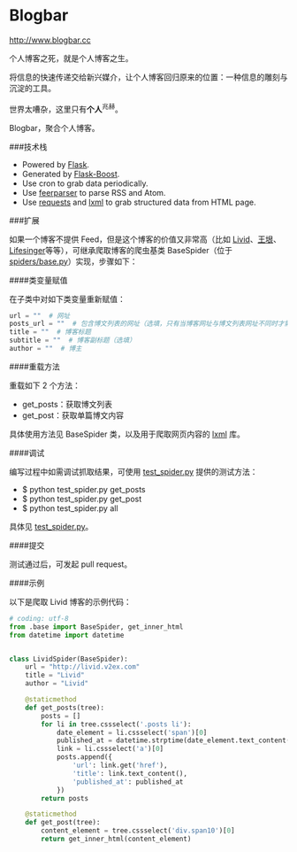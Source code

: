 Blogbar
=======

http://www.blogbar.cc

个人博客之死，就是个人博客之生。

将信息的快速传递交给新兴媒介，让个人博客回归原来的位置：一种信息的雕刻与沉淀的工具。

世界太嘈杂，这里只有**个人**<sup>兆赫</sup>。

Blogbar，聚合个人博客。

###技术栈

* Powered by [Flask](http://flask.pocoo.org/).
* Generated by [Flask-Boost](https://github.com/hustlzp/Flask-Boost).
* Use cron to grab data periodically.
* Use [feerparser](http://pythonhosted.org/feedparser/) to parse RSS and Atom.
* Use [requests](http://docs.python-requests.org/en/latest/) and [lxml](http://lxml.de/) to grab structured data from HTML page.

###扩展

如果一个博客不提供 Feed，但是这个博客的价值又非常高（比如 [Livid](http://livid.v2ex.com/)、[王垠](http://www.yinwang.org/)、[Lifesinger](https://github.com/lifesinger/lifesinger.github.com/issues?q=label%3Ablog)等等），可继承爬取博客的爬虫基类 BaseSpider（位于 [spiders/base.py](https://github.com/blogbar/blogbar/blob/master/spiders/base.py)）实现，步骤如下：

####类变量赋值

在子类中对如下类变量重新赋值：

```py
url = ""  # 网址
posts_url = ""  # 包含博文列表的网址（选填，只有当博客网址与博文列表网址不同时才需填写）
title = ""  # 博客标题
subtitle = ""  # 博客副标题（选填）
author = ""  # 博主
```

####重载方法

重载如下 2 个方法：

* get_posts：获取博文列表
* get_post：获取单篇博文内容

具体使用方法见 BaseSpider 类，以及用于爬取网页内容的 [lxml](http://lxml.de/) 库。

####调试

编写过程中如需调试抓取结果，可使用 [test_spider.py](https://github.com/blogbar/blogbar/blob/master/test_spider.py) 提供的测试方法：

* $ python test_spider.py get_posts
* $ python test_spider.py get_post
* $ python test_spider.py all

具体见 [test_spider.py](https://github.com/blogbar/blogbar/blob/master/test_spider.py)。

####提交

测试通过后，可发起 pull request。

####示例

以下是爬取 Livid 博客的示例代码：

```py
# coding: utf-8
from .base import BaseSpider, get_inner_html
from datetime import datetime


class LividSpider(BaseSpider):
    url = "http://livid.v2ex.com"
    title = "Livid"
    author = "Livid"

    @staticmethod
    def get_posts(tree):
        posts = []
        for li in tree.cssselect('.posts li'):
            date_element = li.cssselect('span')[0]
            published_at = datetime.strptime(date_element.text_content(), "%d %b %Y")
            link = li.cssselect('a')[0]
            posts.append({
                'url': link.get('href'),
                'title': link.text_content(),
                'published_at': published_at
            })
        return posts

    @staticmethod
    def get_post(tree):
        content_element = tree.cssselect('div.span10')[0]
        return get_inner_html(content_element)
```
